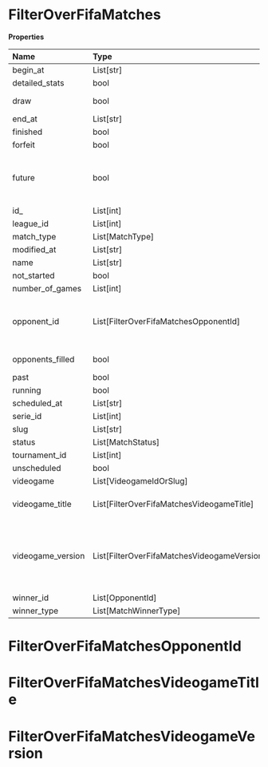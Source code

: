 # FilterOverFifaMatches

**Properties**

| Name              | Type                                        | Required | Description                                                                                                                                                                                                               |
| :---------------- | :------------------------------------------ | :------- | :------------------------------------------------------------------------------------------------------------------------------------------------------------------------------------------------------------------------ |
| begin_at          | List[str]                                   | ❌       |                                                                                                                                                                                                                           |
| detailed_stats    | bool                                        | ❌       | Whether the match offers full stats                                                                                                                                                                                       |
| draw              | bool                                        | ❌       | Whether result of the match is a draw                                                                                                                                                                                     |
| end_at            | List[str]                                   | ❌       |                                                                                                                                                                                                                           |
| finished          | bool                                        | ❌       |                                                                                                                                                                                                                           |
| forfeit           | bool                                        | ❌       | Whether match was forfeited                                                                                                                                                                                               |
| future            | bool                                        | ❌       | `true` for future matches only, `false` for past matches only. <br/>Filtering is done on the `begin_at` value, so matches with `running` status will not appear if `true`.                                                |
| id\_              | List[int]                                   | ❌       |                                                                                                                                                                                                                           |
| league_id         | List[int]                                   | ❌       |                                                                                                                                                                                                                           |
| match_type        | List[MatchType]                             | ❌       |                                                                                                                                                                                                                           |
| modified_at       | List[str]                                   | ❌       |                                                                                                                                                                                                                           |
| name              | List[str]                                   | ❌       |                                                                                                                                                                                                                           |
| not_started       | bool                                        | ❌       |                                                                                                                                                                                                                           |
| number_of_games   | List[int]                                   | ❌       |                                                                                                                                                                                                                           |
| opponent_id       | List[FilterOverFifaMatchesOpponentId]       | ❌       | A Team or a Player (id or slug). You can use`filter[winner_type]=Team` or `filter[winner_type]=Player` to focus on teams or players.                                                                                      |
| opponents_filled  | bool                                        | ❌       | Whether a match has opponents filled i.e. opponents are not TBD.                                                                                                                                                          |
| past              | bool                                        | ❌       |                                                                                                                                                                                                                           |
| running           | bool                                        | ❌       |                                                                                                                                                                                                                           |
| scheduled_at      | List[str]                                   | ❌       |                                                                                                                                                                                                                           |
| serie_id          | List[int]                                   | ❌       |                                                                                                                                                                                                                           |
| slug              | List[str]                                   | ❌       |                                                                                                                                                                                                                           |
| status            | List[MatchStatus]                           | ❌       |                                                                                                                                                                                                                           |
| tournament_id     | List[int]                                   | ❌       |                                                                                                                                                                                                                           |
| unscheduled       | bool                                        | ❌       |                                                                                                                                                                                                                           |
| videogame         | List[VideogameIdOrSlug]                     | ❌       |                                                                                                                                                                                                                           |
| videogame_title   | List[FilterOverFifaMatchesVideogameTitle]   | ❌       | A videogame title id or slug. <br/>Only for `/csgo/*`, `/codmw/*`, `/fifa/*` and `/ow/*` endpoints <br/>                                                                                                                  |
| videogame_version | List[FilterOverFifaMatchesVideogameVersion] | ❌       | Filter by the names of videogame versions, all versions using `filter[videogame_version]=all`, or by the latest version using `filter[videogame_version]=latest` <br/>Only for `valorant/*` and `/lol/*` endpoints. <br/> |
| winner_id         | List[OpponentId]                            | ❌       |                                                                                                                                                                                                                           |
| winner_type       | List[MatchWinnerType]                       | ❌       |                                                                                                                                                                                                                           |

# FilterOverFifaMatchesOpponentId

# FilterOverFifaMatchesVideogameTitle

# FilterOverFifaMatchesVideogameVersion
